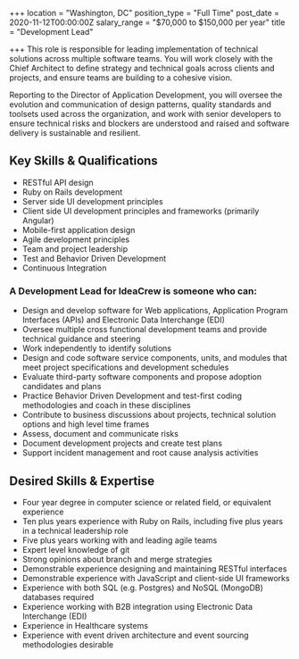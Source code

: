 +++
location = "Washington, DC"
position_type = "Full Time"
post_date = 2020-11-12T00:00:00Z
salary_range = "$70,000 to $150,000 per year"
title = "Development Lead"

+++
This role is responsible for leading implementation of technical solutions across multiple software teams. You will work closely with the Chief Architect to define strategy and technical goals across clients and projects, and ensure teams are building to a cohesive vision.

Reporting to the Director of Application Development, you will oversee the evolution and communication of design patterns, quality standards and toolsets used across the organization, and work with senior developers to ensure technical risks and blockers are understood and raised and software delivery is sustainable and resilient.

## Key Skills & Qualifications

* RESTful API design
* Ruby on Rails development
* Server side UI development principles
* Client side UI development principles and frameworks (primarily Angular)
* Mobile-first application design
* Agile development principles
* Team and project leadership
* Test and Behavior Driven Development
* Continuous Integration

### A Development Lead for IdeaCrew is someone who can:

* Design and develop software for Web applications, Application Program Interfaces (APIs) and Electronic Data Interchange (EDI)
* Oversee multiple cross functional development teams and provide technical guidance and steering
* Work independently to identify solutions
* Design and code software service components, units, and modules that meet project specifications and development schedules
* Evaluate third-party software components and propose adoption candidates and plans
* Practice Behavior Driven Development and test-first coding methodologies and coach in these disciplines
* Contribute to business discussions about projects, technical solution options and high level time frames
* Assess, document and communicate risks
* Document development projects and create test plans
* Support incident management and root cause analysis activities

## Desired Skills & Expertise

* Four year degree in computer science or related field, or equivalent experience
* Ten plus years experience with Ruby on Rails, including five plus years in a technical leadership role
* Five plus years working with and leading agile teams
* Expert level knowledge of git
* Strong opinions about branch and merge strategies
* Demonstrable experience designing and maintaining RESTful interfaces
* Demonstrable experience with JavaScript and client-side UI frameworks
* Experience with both SQL (e.g. Postgres) and NoSQL (MongoDB) databases required
* Experience working with B2B integration using Electronic Data Interchange (EDI)
* Experience in Healthcare systems
* Experience with event driven architecture and event sourcing methodologies desirable